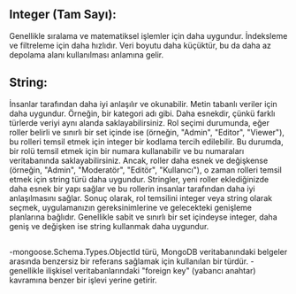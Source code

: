 ## Integer (Tam Sayı):
Genellikle sıralama ve matematiksel işlemler için daha uygundur.
İndeksleme ve filtreleme için daha hızlıdır.
Veri boyutu daha küçüktür, bu da daha az depolama alanı kullanılması anlamına gelir.
## String:
İnsanlar tarafından daha iyi anlaşılır ve okunabilir.
Metin tabanlı veriler için daha uygundur. Örneğin, bir kategori adı gibi.
Daha esnekdir, çünkü farklı türlerde veriyi aynı alanda saklayabilirsiniz.
Rol seçimi durumunda, eğer roller belirli ve sınırlı bir set içinde ise (örneğin, "Admin", "Editor", "Viewer"), bu rolleri temsil etmek için integer bir kodlama tercih edilebilir. Bu durumda, bir rolü temsil etmek için bir numara kullanabilir ve bu numaraları veritabanında saklayabilirsiniz.
    Ancak, roller daha esnek ve değişkense (örneğin, "Admin", "Moderatör", "Editör", "Kullanıcı"), o zaman rolleri temsil etmek için string türü daha uygundur. 
Stringler, yeni roller eklediğinizde daha esnek bir yapı sağlar ve bu rollerin insanlar tarafından daha iyi anlaşılmasını sağlar.
    Sonuç olarak, rol temsilini integer veya string olarak seçmek, uygulamanızın gereksinimlerine ve gelecekteki genişleme planlarına bağlıdır. 
Genellikle sabit ve sınırlı bir set içindeyse integer, daha geniş ve değişken ise string kullanmak daha uygundur.

##
-mongoose.Schema.Types.ObjectId türü, MongoDB veritabanındaki belgeler arasında benzersiz bir referans sağlamak için kullanılan bir türdür.
-genellikle ilişkisel veritabanlarındaki "foreign key" (yabancı anahtar) kavramına benzer bir işlevi yerine getirir.
